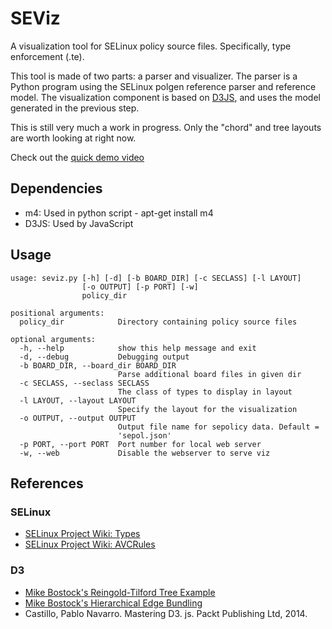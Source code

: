 SEViz
=====
A visualization tool for SELinux policy source files. Specifically, type enforcement (.te).

This tool is made of two parts: a parser and visualizer. The parser is a Python program using the SELinux polgen reference parser and reference model. The visualization component is based on [D3JS](http://d3js.org), and uses the model generated in the previous step.

This is still very much a work in progress. Only the "chord" and tree layouts are worth looking at right now.

Check out the [quick demo video](https://youtu.be/f4BzWfzk5uQ)

Dependencies
------------
* m4: Used in python script - apt-get install m4
* D3JS: Used by JavaScript

Usage
-----
```
usage: seviz.py [-h] [-d] [-b BOARD_DIR] [-c SECLASS] [-l LAYOUT]
                [-o OUTPUT] [-p PORT] [-w]
                policy_dir

positional arguments:
  policy_dir            Directory containing policy source files

optional arguments:
  -h, --help            show this help message and exit
  -d, --debug           Debugging output
  -b BOARD_DIR, --board_dir BOARD_DIR
                        Parse additional board files in given dir
  -c SECLASS, --seclass SECLASS
                        The class of types to display in layout
  -l LAYOUT, --layout LAYOUT
                        Specify the layout for the visualization
  -o OUTPUT, --output OUTPUT
                        Output file name for sepolicy data. Default =
                        'sepol.json'
  -p PORT, --port PORT  Port number for local web server
  -w, --web             Disable the webserver to serve viz
```

References
----------
### SELinux
* [SELinux Project Wiki: Types](http://selinuxproject.org/page/TypeStatements)
* [SELinux Project Wiki: AVCRules](http://selinuxproject.org/page/AVCRules)

### D3
* [Mike Bostock's Reingold-Tilford Tree Example](http://bl.ocks.org/robschmuecker/7880033)
* [Mike Bostock's Hierarchical Edge Bundling](http://bl.ocks.org/mbostock/7607999)
* Castillo, Pablo Navarro. Mastering D3. js. Packt Publishing Ltd, 2014.
